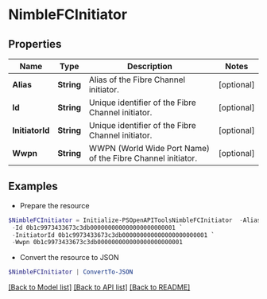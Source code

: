 # NimbleFCInitiator
## Properties

Name | Type | Description | Notes
------------ | ------------- | ------------- | -------------
**Alias** | **String** | Alias of the Fibre Channel initiator. | [optional] 
**Id** | **String** | Unique identifier of the Fibre Channel initiator. | [optional] 
**InitiatorId** | **String** | Unique identifier of the Fibre Channel initiator. | [optional] 
**Wwpn** | **String** | WWPN (World Wide Port Name) of the Fibre Channel initiator. | [optional] 

## Examples

- Prepare the resource
```powershell
$NimbleFCInitiator = Initialize-PSOpenAPIToolsNimbleFCInitiator  -Alias vegaalias `
 -Id 0b1c9973433673c3db000000000000000000000001 `
 -InitiatorId 0b1c9973433673c3db000000000000000000000001 `
 -Wwpn 0b1c9973433673c3db000000000000000000000001
```

- Convert the resource to JSON
```powershell
$NimbleFCInitiator | ConvertTo-JSON
```

[[Back to Model list]](../README.md#documentation-for-models) [[Back to API list]](../README.md#documentation-for-api-endpoints) [[Back to README]](../README.md)

